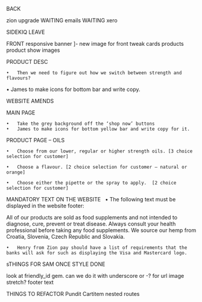 BACK
<!-- the cartoon out story needs to be put in cludinary -->

zion upgrade WAITING
emails WAITING
xero


SIDEKIQ LEAVE

FRONT
responsive banner ]- new image for front
tweak cards products
product show
images

PRODUCT DESC





	•	Then we need to figure out how we switch between strength and flavours?



  •	James to make icons for bottom bar and write copy.








WEBSITE AMENDS

MAIN PAGE

	•	Take the grey background off the ‘shop now’ buttons
	•	James to make icons for bottom yellow bar and write copy for it.


PRODUCT PAGE – OILS


	•	Choose from our lower, regular or higher strength oils. [3 choice selection for customer]

	•	Choose a flavour. [2 choice selection for customer – natural or orange]

	•	Choose either the pipette or the spray to apply.  [2 choice selection for customer]


MANDATORY TEXT ON THE WEBSITE
 
	•	The following text must be displayed in the website footer:

All of our products are sold as food supplements and not intended to diagnose, cure, prevent or treat disease. Always consult your health professional before taking any food supplements. We source our hemp from Croatia, Slovenia, Czech Republic and Slovakia.

	•	Henry from Zion pay should have a list of requirements that the banks will ask for such as displaying the Visa and Mastercard logo.


























sTHINGS FOR SAM ONCE STYLE DONE

look at friendly_id gem. can we do it with underscore or -? for url
image stretch?
footer text






THINGS TO REFACTOR
Pundit
Cartitem nested routes

